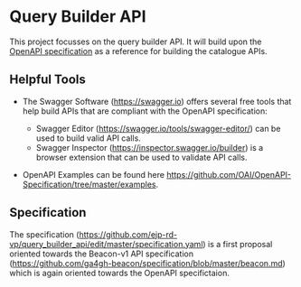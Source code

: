 # Query Builder API

This project focusses on the query builder API.
It will build upon the [OpenAPI specification](http://spec.openapis.org/oas/v3.0.3 "http://spec.openapis.org/oas/v3.0.3") as a reference for building the catalogue APIs.

## Helpful Tools

- The Swagger Software (https://swagger.io) offers several free tools that help build APIs that are compliant with the OpenAPI specification:

  - Swagger Editor (https://swagger.io/tools/swagger-editor/) can be used to build valid API calls.
  - Swagger Inspector (https://inspector.swagger.io/builder) is a browser extension that can be used to validate API calls.
  
- OpenAPI Examples can be found here https://github.com/OAI/OpenAPI-Specification/tree/master/examples.

## Specification

The specification (https://github.com/ejp-rd-vp/query_builder_api/edit/master/specification.yaml) is a first proposal oriented towards the Beacon-v1 API specification (https://github.com/ga4gh-beacon/specification/blob/master/beacon.md) which is again oriented towards the OpenAPI specifictaion.

